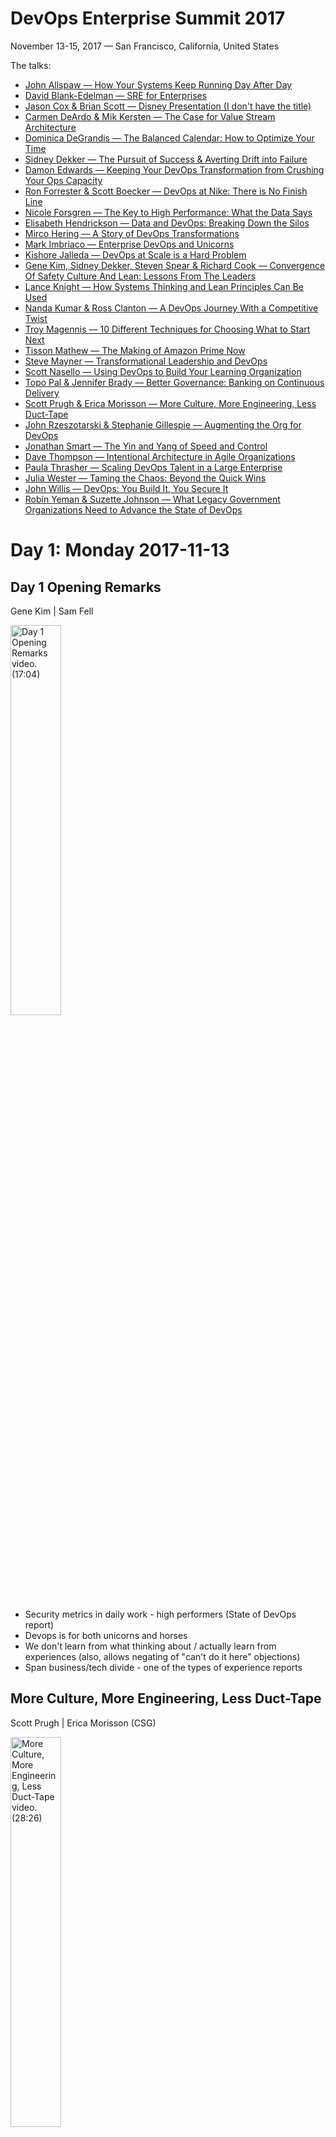 # DevOps Enterprise Summit 2017

November 13-15, 2017 — San Francisco, California, United States

The talks:

* [John Allspaw — How Your Systems Keep Running Day After Day](#allspaw)
* [David Blank-Edelman — SRE for Enterprises](#blank-edelman)
* [Jason Cox & Brian Scott — Disney Presentation (I don't have the title)](#cox-scott)
* [Carmen DeArdo & Mik Kersten — The Case for Value Stream Architecture](#deardo-kersten)
* [Dominica DeGrandis — The Balanced Calendar: How to Optimize Your Time](#degrandis)
* [Sidney Dekker — The Pursuit of Success & Averting Drift into Failure](#dekker)
* [Damon Edwards — Keeping Your DevOps Transformation from Crushing Your Ops Capacity](#edwards)
* [Ron Forrester & Scott Boecker — DevOps at Nike: There is No Finish Line](#forrester-boecker)
* [Nicole Forsgren — The Key to High Performance: What the Data Says](#forsgren)
* [Elisabeth Hendrickson — Data and DevOps: Breaking Down the Silos](#hendrickson)
* [Mirco Hering — A Story of DevOps Transformations](#hering)
* [Mark Imbriaco — Enterprise DevOps and Unicorns](#imbriaco)
* [Kishore Jalleda — DevOps at Scale is a Hard Problem](#jalleda)
* [Gene Kim, Sidney Dekker, Steven Spear & Richard Cook — Convergence Of Safety Culture And Lean: Lessons From The Leaders](#kim-dekker-spear-cook)
* [Lance Knight — How Systems Thinking and Lean Principles Can Be Used](#knight)
* [Nanda Kumar & Ross Clanton — A DevOps Journey With a Competitive Twist](#kumar-clanton)
* [Troy Magennis — 10 Different Techniques for Choosing What to Start Next](#magennis)
* [Tisson Mathew — The Making of Amazon Prime Now](#mathew)
* [Steve Mayner — Transformational Leadership and DevOps](#mayner)
* [Scott Nasello — Using DevOps to Build Your Learning Organization](#nasello)
* [Topo Pal & Jennifer Brady — Better Governance: Banking on Continuous Delivery](#pal-brady)
* [Scott Prugh & Erica Morisson — More Culture, More Engineering, Less Duct-Tape](#prugh-morisson)
* [John Rzeszotarski & Stephanie Gillespie — Augmenting the Org for DevOps](#rzeszotarski-gillespie)
* [Jonathan Smart — The Yin and Yang of Speed and Control](#smart)
* [Dave Thompson — Intentional Architecture in Agile Organizations](#thompson)
* [Paula Thrasher — Scaling DevOps Talent in a Large Enterprise](#thrasher)
* [Julia Wester — Taming the Chaos: Beyond the Quick Wins](#wester)
* [John Willis — DevOps: You Build It, You Secure It](#willis)
* [Robin Yeman & Suzette Johnson — What Legacy Government Organizations Need to Advance the State of DevOps](#yeman-johnson)


# Day 1: Monday 2017-11-13

## <a name="kim-fell"></a> Day 1 Opening Remarks

Gene Kim | Sam Fell

<a href="http://www.youtube.com/watch?feature=player_embedded&v=Lb6fLm_QHQg" target="_blank">
<img
  src="http://img.youtube.com/vi/Lb6fLm_QHQg/0.jpg"
  alt="Day 1 Opening Remarks video. (17:04)"
  width="40%"
/>
</a>

* Security metrics in daily work - high performers (State of DevOps report)
* Devops is for both unicorns and horses
* We don't learn from what thinking about / actually learn from experiences (also, allows negating of "can't do it here" objections)
* Span business/tech divide - one of the types of experience reports

## <a name="prugh-morisson"></a> More Culture, More Engineering, Less Duct-Tape

Scott Prugh | Erica Morisson (CSG)

<a href="http://www.youtube.com/watch?feature=player_embedded&v=rCKONS4FTX4" target="_blank">
<img
  src="http://img.youtube.com/vi/rCKONS4FTX4/0.jpg"
  alt="More Culture, More Engineering, Less Duct-Tape video. (28:26)"
  width="40%"
/>
</a>

* Build/run teams (collapsed dev + ops teams) - working on eliminating bimodal identity
* Mode 1: Servers are destroyed in the parking lot with a sledgehammer
* Mode 2: Servers apps run safely with speed + quality
* 60% reduction in incidents by changing to build/run teams (got rid of silos - made issues visible in devs experience!)
* CSG has an HR person here - because it is about the people!
* Service owner model
  * combine dev + ops backlogs!
  * Get the investment into fixing service issues - USE IT AS A FORCING FUNCTION!
  * Decentralized change model; make systems safer for change
  * Support - tiers are an issue, switch to Major Incident Swarm model
  * Moved from "blissfully unaware" to Post-Incident Review + After Action Summary
* Metric: how much sleep I get during these changes!
* Reorganized. What does DevOps mean to CSG? - Targetd DevOps culture focus.
* Looking to learn more about culture aspects.

## <a name="rzeszotarski-gillespie"></a> Augmenting the Org for DevOps

John Rzeszotarski | Stephanie Gillespie (Key Bank)

<a href="http://www.youtube.com/watch?feature=player_embedded&v=83JVMOB86Wc" target="_blank">
<img
  src="http://img.youtube.com/vi/83JVMOB86Wc/0.jpg"
  alt="Augmenting the Org for DevOps video. (26:01)"
  width="40%"
/>
</a>

* Key Bank is the 13th largest in the US.
* Dev team - speed to market
* Sec - compliance
* Ops - reliability
* Network hops - hundreds - dependencies
* Shift from 24 to 18 months to handle largest post-2008-meltdown bank acquisition. Moved from waterfall to devops to do this.
* Moved to Kubernetes for reliability; containergeddon.
* Netflix Histerix framework for circuit breakers.
* Test automation - because it is a bottleneck (constraint in TOC terms); 20 hours --> 12 mins.
* Login was worse + confusing - social media fallout about how Key Bank screwed up.
* 10 changes in 4 business days, no impact, all during the business day.
* Confidence gap. Animosity between sides.
  * innovative change <--> control & reliability
  * advancement <--> complacency
* windows: start using keyboard
* linux: start using mouse
* metaphor of IT as air traffic control
* Grow a new talent base, **not** traditional application development
* Should automate infrequent tasks to avoid errors.
* Growing new

## <a name="nasello"></a> Using DevOps to Build Your Learning Organization

Scott Nasello (Columbia Sportswear)

<a href="http://www.youtube.com/watch?feature=player_embedded&v=77-jns8fY-M" target="_blank">
<img
  src="http://img.youtube.com/vi/77-jns8fY-M/0.jpg"
  alt="Using DevOps to Build Your Learning Organization video. (31:17)"
  width="40%"
/>
</a>

* No exec sponsor, no driver, moving from commercial off the shelf software
* Role as IT professionals is changing
* Swap primaries and alternates (owners/experts) - idea, but they weren't ready
* Can't have follow the orders + leader w/o technical knowledge. BOOM!
* Mentioned _Turn The Ship Around!_ (Marquet)
* Be / Know / Do model. Leaders must be seen as _learning_ and _going outside their comfort zone_
* From no version control (send copy of script to myself via email) to target 250 artifacts; actually over 500.
* Consistently asked for "where's your artifact?"
* Attempt to automate. Discovers divergence in practice!
* "Rockstars/builders/janitors" (citing Alice Goldfuss' Velocity conf talk)
* Chatops - sufficiently important that they threw a birthday party for their chatbot!
* Engineers solving problems in real time with partners!
* Riff on Dojo - bring the learning to the people

## <a name="mayner"></a> Transformational Leadership and DevOps

Steve Mayner

<a href="http://www.youtube.com/watch?feature=player_embedded&v=RhF-bEElKME" target="_blank">
<img
  src="http://img.youtube.com/vi/RhF-bEElKME/0.jpg"
  alt="Transformational Leadership and DevOps video. (29:35)"
  width="40%"
/>
</a>

* Organizational change is hard and prone to failure
* Survey of existing literature (lit review) as part of doctoral work
* _Leading Change_, John P. Cotter
* Culture change: 19% success
* Ability to adapt and change is a core competency
* Confusion --> frustration --> anxiety --> fear --> resistance
* More peer reviewed research on Transformational Leadership than any other theory
* Cycle: Creativity --> Growth --> Authenticity --> Vision --> (back to beginning)
  * First two involve interaction with others
  * Latter two involve leader leading themselves
* Leader needs to create _environment_ to empower others (adaptive leadership)
* Correlates with _successful_ organizational change; more influence than any change methodology (leader behaviors)
* Behaviors are learnable
* Leadership and change case study
* Transformation leadership initiative
* "First time I felt like someone actually cared if I stayed here"
* Need repeatable / scalable model of what they did

## <a name="yeman-johnson"></a> What Legacy Government Organizations Need to Advance the State of DevOps

Robin Yeman (Lockheed Martin) | Suzette Johnson (Northrop Grumman)

<a href="http://www.youtube.com/watch?feature=player_embedded&v=bd-ZbRGMcZY" target="_blank">
<img
  src="http://img.youtube.com/vi/bd-ZbRGMcZY/0.jpg"
  alt="What Legacy Government Organizations Need to Advance the State of DevOps video. (31:25)"
  width="40%"
/>
</a>

* "Felt it was more risky to keep doing things the same way than to change"
* 10 agile teams entailed integration issues. Response: Start down CI path, teast early, test often.
* "The Make-It-Work team because that was their task"
* When you tackle part of the value stream, another part becomes the bottleneck
* Growth of agile in an org means need for infra to support it
* Center of excellence - auditable procedures
* Build guidance so people don't have to reinvent
* Training - starts with engineers, but also managers - and leadership!
* If only doing at grassroots level, don't always have the authority to make necessary changes
* Make it easier to adopt, most people will adopt
* Coaches help teams get up and running
* Training includes finance as well.
* CS curriculum today looks the same as it did 25 years ago
* Agile and (separate) DevOps community of practice - book clubs - everybody is learning as we go
* Employee happiness as metric. Questioned: "but why do we care?"
* Principles: Not just about software, but across the value stream.

## <a name="degrandis"></a> The Balanced Calendar: How to Optimize Your Time

Dominica DeGrandis

<a href="http://www.youtube.com/watch?feature=player_embedded&v=UcY542gBap0" target="_blank">
<img
  src="http://img.youtube.com/vi/UcY542gBap0/0.jpg"
  alt="The Balanced Calendar video. (31:24)"
  width="40%"
/>
</a>

* Too many meetings / interruptions lead to burnout
* 30-minute jam - problem is context switching, typical of managers.
* All day cram - no room for ataptation, typical of execs - need reschedule / cancelled
* Triple booked wham - rework costs
* "Knowledge work is perishable; the longer the time, the bigger the problem"
* Maker calendar - creative people - long blocks
* Manager calendar - decision makers - managers meet with managers during prime maker hours; include unstructured time!
* Combo calendar - people who do both - reschedule to free blocks for deliverables
* Interruption busters:
  * Pomodoro - short, high focus
  * Do not disturb hours - communicate and have _regular cadence_
  * Office hours
* How to get buy in. Measure competing metrics! How fast? productive? good? predicatble?
* "It's hard to manage unplanned work"
* "What's the probability of completing this work in X days?" - percentiles
* Set _ranges_ not _dates_
* _Death By Meeting_, Lencioni
* _250 Ways to Say No_

## <a name="knight"></a> How Systems Thinking and Lean Principles Can Be Used

Lance Knight (Go2Group)

<a href="http://www.youtube.com/watch?feature=player_embedded&v=s_YDcwU2wrQ" target="_blank">
<img
  src="http://img.youtube.com/vi/s_YDcwU2wrQ/0.jpg"
  alt="How Systems Thinking and Lean Principles Can Be Used video. (27:59)"
  width="40%"
/>
</a>

* Cover top points
* Relevance? To fix the system, you need to look at flow
* work intake ---> code in production
* Implemented tools, not succeeding
* Systems thinking:
  * set of elements, inputs through phased transition --> emergence of an output
  * _not_ as system if no relationships
  * It's about feedback loops
* Lean principles:
  * Identify value
  * Map the value stream
  * etc.
* Refs: _Lean Thinking_, _The Machine That Changed The World_
* Theory of constraints:
  * This is what to fix to improve velocity
  * DevOps is _WHOLE SYSTEM_
* Claim: Value stream ignores feedback loops, need systems thinking [ed: complements kaizen, which at least partially accounts for feedback?]
* Integration hub

## <a name="edwards"></a> Keeping Your DevOps Transformation from Crushing Your Ops Capacity

Damon Edwards

<a href="http://www.youtube.com/watch?feature=player_embedded&v=lC49wy5i2K0" target="_blank">
<img
  src="http://img.youtube.com/vi/lC49wy5i2K0/0.jpg"
  alt="Keeping Your DevOps Transformation from Crushing Your Ops Capacity video. (29:33)"
  width="40%"
/>
</a>

* What happens to ops with the crunch of change?
* Unplanned work - most toxic
* Ops - only place where planned + unplanned work come together
* "Dumpster diving looking for the right docs"
* Use lean thinking to look at post-deployment process
* Empower those closes to the issue
  * push left
  * escalation is counter to this
* Silo is a **WAY OF WORKING**, **NOT** just an org structure
* Look for ticket systems; they tend to have silos on either side!
* _Principles of Product Development Flow_: If you're going to measure one thing, measure cost of delay.
* Communication across cross-functional teams just re-silos
* Service design pattern: get rid of tickets as governing day-to-day work, use only for exceptions.
* Governance: Security and compliance stays within ops, move the rest left
* Support at the edge program: 47 mins reduced to 3.5, 50% reduction in escalations
* www.rundeck.com/oaas

## <a name="thrasher"></a> Scaling DevOps Talent in a Large Enterprise

Paula Thrasher

<a href="http://www.youtube.com/watch?feature=player_embedded&v=19ylAan2uTM" target="_blank">
<img
  src="http://img.youtube.com/vi/19ylAan2uTM/0.jpg"
  alt="Scaling DevOps Talent in a Large Enterprise video. (27:48)"
  width="40%"
/>
</a>

* Government sector
* Different audiences, different skills; T-shaped skills, how to lead a DevOps team
* Does your team go through the class and _bring it home_?
* CSRA learning cohort
  * 1hr hw, 1 hr discussion per week
  * voluntary
  * scrummasters, team leads, pms - leads only
* Asked people to go deeper than what was learned in class
* Chatter group (slack) for cross-team discussion
* Repeat every quarter - 75 people for 12 weeks, _then they lead others_
* Adopting visual management system
* Want people to learn to be a devops team --> hackathon
* Cyberstorm. 1 day event; like a hackathon, red team/blue team, but for security. Keep your systems up, take their systems down.
* Training people before hiring! Partnered with universities, worked with them to modify programs to help ensure
* they were teaching transistors in comp sci, teaching C++ <-- not the highest impact skills
* created a devops degree, including systems thinking
* contrast: CS majors hired, had never used source control ;_;
* Talent pipeline - when hired, work with specific _type_ of senior
* Learn by doing - make learning as close to the job as possible
* CEO/CIO leadership recognition for obtaining new skills
* How to avoid group think and keep innovating?

## <a name="hering"></a> A Story of DevOps Transformations

Mirco Hering

<a href="http://www.youtube.com/watch?feature=player_embedded&v=iuk1RZuWz-I" target="_blank">
<img
  src="http://img.youtube.com/vi/iuk1RZuWz-I/0.jpg"
  alt="A Story of DevOps Transformations video. (30:20)"
  width="40%"
/>
</a>

* _What Got You Here Won't Get You There_
* Metamodel - transformation lifecycle
* "There is no end state. If you think there's an end state, you're dreaming."
* Still working with management principles from early 20th century
* You can't successfully measure productivity in IT.
* Issue - false assumptions: IT can be managed based on engineering/manufacturing principles.
* Wrong mental model pushes us into adding more processes, which is a problem.
* Need to bring people together up front to talk about the business problems we're trying to solve.
* Cost reduction per hour likely indcates a lack of automation on the vendor side.
* first-time resolution time / resolution time; this ration should be high
* Partner or vendor - if vendor (mental model), can't fail entails can't learn (paid $, wants results)


# Day 2: Tuesday 2017-11-14

## <a name="pal-brady"></a> Better Governance: Banking on Continuous Delivery

Topo Pal | Jennifer Brady (Capital One)

<a href="http://www.youtube.com/watch?feature=player_embedded&v=Fs_uYIbxrw8" target="_blank">
<img
  src="http://img.youtube.com/vi/Fs_uYIbxrw8/0.jpg"
  alt="Better Governance video. (28:48)"
  width="40%"
/>
</a>

## <a name="mathew"></a> The Making of Amazon Prime Now

Tisson Mathew

<a href="http://www.youtube.com/watch?feature=player_embedded&v=jiLy1aaXTA0" target="_blank">
<img
  src="http://img.youtube.com/vi/jiLy1aaXTA0/0.jpg"
  alt="The Making of Amazon Prime Now video. (32:14)"
  width="40%"
/>
</a>

## <a name="cox-scott"></a> Disney Presentation (I don't have the title)

Jason Cox | Brian Scott

## <a name="willis"></a> DevOps: You Build It, You Secure It

John Willis

<a href="http://www.youtube.com/watch?feature=player_embedded&v=KSJDu3cHXVI" target="_blank">
<img
  src="http://img.youtube.com/vi/KSJDu3cHXVI/0.jpg"
  alt="DevOps: You Build It, You Secure It video. (30:52)"
  width="40%"
/>
</a>

## <a name="magennis"></a> 10 Different Techniques for Choosing What to Start Next

Troy Magennis

<a href="http://www.youtube.com/watch?feature=player_embedded&v=nE-16rY4yyQ" target="_blank">
<img
  src="http://img.youtube.com/vi/nE-16rY4yyQ/0.jpg"
  alt="10 Different Techniques for Choosing What to Start Next video. (29:49)"
  width="40%"
/>
</a>

## <a name="blank-edelman"></a> SRE for Enterprises

David Blank-Edelman

<a href="http://www.youtube.com/watch?feature=player_embedded&v=SSqyUQggGDs" target="_blank">
<img
  src="http://img.youtube.com/vi/SSqyUQggGDs/0.jpg"
  alt="SRE for Enterprises video. (22:10)"
  width="40%"
/>
</a>

## <a name="forsgren"></a> The Key to High Performance: What the Data Says

Nicole Forsgren

<a href="http://www.youtube.com/watch?feature=player_embedded&v=RBuPlMTXuFc" target="_blank">
<img
  src="http://img.youtube.com/vi/RBuPlMTXuFc/0.jpg"
  alt="The Key to High Performance video. (30:45)"
  width="40%"
/>
</a>

## <a name="allspaw"></a> How Your Systems Keep Running Day After Day

John Allspaw

<a href="http://www.youtube.com/watch?feature=player_embedded&v=xA5U85LSk0M" target="_blank">
<img
  src="http://img.youtube.com/vi/xA5U85LSk0M/0.jpg"
  alt="How Your Systems Keep Running Day After Day video. (32:36)"
  width="40%"
/>
</a>


# Day 3: Wednesday 2017-11-15

## <a name="dekker"></a> The Pursuit of Success & Averting Drift into Failure

Sidney Dekker

<a href="http://www.youtube.com/watch?feature=player_embedded&v=pmZ6wtOmTZU" target="_blank">
<img
  src="http://img.youtube.com/vi/pmZ6wtOmTZU/0.jpg"
  alt="The Pursuit of Success & Averting Drift into Failure video. (28:09)"
  width="40%"
/>
</a>

## <a name="kumar-clanton"></a> A DevOps Journey With a Competitive Twist

Nanda Kumar | Ross Clanton (Verizon)

<a href="http://www.youtube.com/watch?feature=player_embedded&v=U5Anm7fSElU" target="_blank">
<img
  src="http://img.youtube.com/vi/U5Anm7fSElU/0.jpg"
  alt="A DevOps Journey With a Competitive Twist video. (31:52)"
  width="40%"
/>
</a>

## <a name="forrester-boecker"></a> DevOps at Nike: There is No Finish Line

Ron Forrester | Scott Boecker (Nike)

<a href="http://www.youtube.com/watch?feature=player_embedded&v=ZEN-1hsbKG8" target="_blank">
<img
  src="http://img.youtube.com/vi/ZEN-1hsbKG8/0.jpg"
  alt="DevOps at Nike video. (27:39)"
  width="40%"
/>
</a>

## <a name="deardo-kersten"></a> The Case for Value Stream Architecture

Carmen DeArdo | Mik Kersten

<a href="http://www.youtube.com/watch?feature=player_embedded&v=HrEZM1Yg7Ck" target="_blank">
<img
  src="http://img.youtube.com/vi/HrEZM1Yg7Ck/0.jpg"
  alt="The Case for Value Stream Architecture video. (29:32)"
  width="40%"
/>
</a>

## <a name="imbriaco"></a> Enterprise DevOps and Unicorns

Mark Imbriaco

<a href="http://www.youtube.com/watch?feature=player_embedded&v=Y3_4bXolS88" target="_blank">
<img
  src="http://img.youtube.com/vi/Y3_4bXolS88/0.jpg"
  alt="Enterprise DevOps and Unicorns video. (30:29)"
  width="40%"
/>
</a>

## <a name="thompson"></a> Intentional Architecture in Agile Organizations

Dave Thompson

<a href="http://www.youtube.com/watch?feature=player_embedded&v=vErqqi_t2SE" target="_blank">
<img
  src="http://img.youtube.com/vi/vErqqi_t2SE/0.jpg"
  alt="Intentional Architecture in Agile Organizations video. (29:03)"
  width="40%"
/>
</a>

## <a name="jalleda"></a> DevOps at Scale is a Hard Problem

Kishore Jalleda (Yahoo)

<a href="http://www.youtube.com/watch?feature=player_embedded&v=JTcQHaouNBg" target="_blank">
<img
  src="http://img.youtube.com/vi/JTcQHaouNBg/0.jpg"
  alt="DevOps at Scale is a Hard Problem video. (28:43)"
  width="40%"
/>
</a>

## <a name="wester"></a> Taming the Chaos: Beyond the Quick Wins

Julia Wester

<a href="http://www.youtube.com/watch?feature=player_embedded&v=MwSX_xx3qT8" target="_blank">
<img
  src="http://img.youtube.com/vi/MwSX_xx3qT8/0.jpg"
  alt="Taming the Chaos video. (30:05)"
  width="40%"
/>
</a>

## <a name="kim-dekker-spear-cook"></a> Convergence Of Safety Culture And Lean: Lessons From The Leaders

Gene Kim | Sidney Dekker | Steven Spear | Richard Cook

<a href="http://www.youtube.com/watch?feature=player_embedded&v=CFMJ3V4VakA" target="_blank">
<img
  src="http://img.youtube.com/vi/CFMJ3V4VakA/0.jpg"
  alt="Convergence Of Safety Culture And Lean video. (31:06)"
  width="40%"
/>
</a>

## <a name="hendrickson"></a> Data and DevOps: Breaking Down the Silos

Elisabeth Hendrickson

<a href="http://www.youtube.com/watch?feature=player_embedded&v=oPvVA6AH78c" target="_blank">
<img
  src="http://img.youtube.com/vi/oPvVA6AH78c/0.jpg"
  alt="Data and DevOps video. (20:40)"
  width="40%"
/>
</a>

## <a name="smart"></a> The Yin and Yang of Speed and Control

Jonathan Smart (Barclays)

<a href="http://www.youtube.com/watch?feature=player_embedded&v=JBQFuyKSEJs" target="_blank">
<img
  src="http://img.youtube.com/vi/JBQFuyKSEJs/0.jpg"
  alt="The Yin and Yang of Speed and Control video. (31:48)"
  width="40%"
/>
</a>
